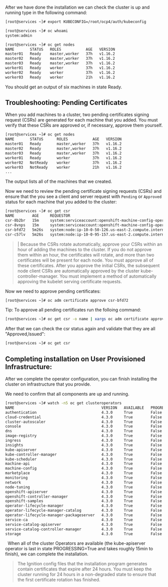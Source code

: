 After we have done the installation we can check the cluster is up and running type in the following command:

```sh
[root@services ~]# export KUBECONFIG=/root/ocp4/auth/kubeconfig
```

```sh
[root@services ~]# oc whoami
system:admin
```

```sh
[root@services ~]# oc get nodes
NAME       STATUS   ROLES           AGE   VERSION
master01   Ready    master,worker   37h   v1.16.2
master02   Ready    master,worker   37h   v1.16.2
master03   Ready    master,worker   37h   v1.16.2
worker01   Ready    worker          37h   v1.16.2
worker02   Ready    worker          37h   v1.16.2
worker03   Ready    worker          21h   v1.16.2
```

You should get an output of six machines in state Ready.

## Troubleshooting: Pending  Certificates

When you add machines to a cluster, two pending certificates signing request (CSRs) are generated for each machine that you added. You must verify that these CSRs are approved or, if necessary, approve them yourself.

```sh
[root@services ~]# oc get nodes
NAME       STATUS      ROLES           AGE   VERSION
master01   Ready       master,worker   37h   v1.16.2
master02   Ready       master,worker   37h   v1.16.2
master03   Ready       master,worker   37h   v1.16.2
worker01   Ready       worker          37h   v1.16.2
worker02   NotReady    worker          37h   v1.16.2
worker03   NotReady    worker          21h   v1.16.2
...
```

The output lists all of the machines that we created.

Now we need to review the pending certificate signing requests (CSRs) and ensure that the you see a client and server request with `Pending` or `Approved` status for each machine that you added to the cluster:

```sh
[root@services ~]# oc get csr
NAME        AGE     REQUESTOR                                                                   CONDITION
csr-8b2br   15m     system:serviceaccount:openshift-machine-config-operator:node-bootstrapper   Pending
csr-8vnps   15m     system:serviceaccount:openshift-machine-config-operator:node-bootstrapper   Pending
csr-bfd72   5m26s   system:node:ip-10-0-50-126.us-east-2.compute.internal                       Pending
csr-c57lv   5m26s   system:node:ip-10-0-95-157.us-east-2.compute.internal                       Pending
```

> |
> Because the CSRs rotate automatically, approve your CSRs within an hour of adding the machines to the cluster. If you do not approve them within an hour, the certificates will rotate, and more than two certificates will be present for each node. You must approve all of these certificates. After you approve the initial CSRs, the subsequent node client CSRs are automatically approved by the cluster kube-controller-manager. You must implement a method of automatically approving the kubelet serving certificate requests.

Now we need to approve pending certificates:

```sh
[root@services ~]# oc adm certificate approve csr-bfd72
```

Tip:
To approve all pending certificates run the folloing command:

```sh
[root@services ~]# oc get csr -o name | xargs oc adm certificate approve
```

After that we can check the csr status again and validate that they are all "Approved,Issued":

```sh
[root@services ~]# oc get csr
```

## Completing installation on User Provisioned Infrastructure:

After we complete the operator configuration, you can finish installing the cluster on infrastructure that you provide.

We need to confirm that all components are up and running.

```sh
[root@services ~]# watch -n5 oc get clusteroperators
NAME                                       VERSION   AVAILABLE   PROGRESSING   DEGRADED   SINCE
authentication                             4.3.0     True        False         False      10m
cloud-credential                           4.3.0     True        False         False      22m
cluster-autoscaler                         4.3.0     True        False         False      21m
console                                    4.3.0     True        False         False      10m
dns                                        4.3.0     True        False         False      21m
image-registry                             4.3.0     True        False         False      16m
ingress                                    4.3.0     True        False         False      16m
insights                                   4.3.0     True        False         False      19m
kube-apiserver                             4.3.0     True        False         False      18m
kube-controller-manager                    4.3.0     True        False         False      22m
kube-scheduler                             4.3.0     True        False         False      22m
machine-api                                4.3.0     True        False         False      18m
machine-config                             4.3.0     True        False         False      18m
marketplace                                4.3.0     True        False         False      18m
monitoring                                 4.3.0     True        False         False      16m
network                                    4.3.0     True        False         False      21m
node-tuning                                4.3.0     True        False         False      21m
openshift-apiserver                        4.3.0     True        False         False      17m
openshift-controller-manager               4.3.0     True        False         False      14m
openshift-samples                          4.3.0     True        False         False      21m
operator-lifecycle-manager                 4.3.0     True        False         False      21m
operator-lifecycle-manager-catalog         4.3.0     True        False         False      21m
operator-lifecycle-manager-packageserver   4.3.0     True        False         False      21m
service-ca                                 4.3.0     True        False         False      16m
service-catalog-apiserver                  4.3.0     True        False         False      16m
service-catalog-controller-manager         4.3.0     True        False         False      16m
storage                                    4.3.0     True        False         False      17m
```


  When all of the cluster Operators are available (the kube-apiserver operator is last in state PROGRESSING=True and takes roughly 15min to finish), we can complete the installation.

> The Ignition config files that the installation program generates contain certificates that expire after 24 hours. You must keep the cluster running for 24 hours in a non-degraded state to ensure that the first certificate rotation has finished.
